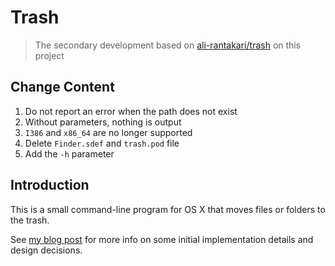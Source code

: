 # Trash

> The secondary development based on [ali-rantakari/trash](https://github.com/ali-rantakari/trash) on this project

##  Change Content

1. Do not report an error when the path does not exist
2. Without parameters, nothing is output
3. `I386` and `x86_64` are no longer supported
4. Delete `Finder.sdef` and `trash.pod` file
5. Add the `-h` parameter

## Introduction

This is a small command-line program for OS X that moves files or folders to the trash.

See [my blog post][post] for more info on some initial implementation details and design decisions.

[post]: http://hasseg.org/blog/post/406/trash-files-from-the-os-x-command-line/

